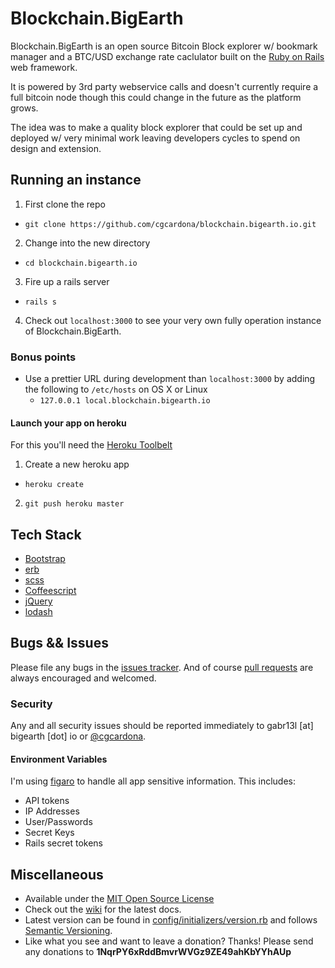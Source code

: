 # Blockchain.BigEarth

Blockchain.BigEarth is an open source Bitcoin Block explorer w/ bookmark manager and a BTC/USD exchange rate caclulator built on the [Ruby on Rails](https://github.com/rails/rails) web framework.

It is powered by 3rd party webservice calls and doesn't currently require a full bitcoin node though this could change in the future as the platform grows.

The idea was to make a quality block explorer that could be set up and deployed w/ very minimal work leaving developers cycles to spend on design and extension. 

## Running an instance

1. First clone the repo
  * `git clone https://github.com/cgcardona/blockchain.bigearth.io.git`
2. Change into the new directory
  * `cd blockchain.bigearth.io`
3. Fire up a rails server
  * `rails s`
4. Check out `localhost:3000` to see your very own fully operation instance of Blockchain.BigEarth.

### Bonus points

* Use a prettier URL during development than `localhost:3000` by adding the following to `/etc/hosts` on OS X or Linux
  * `127.0.0.1 local.blockchain.bigearth.io`
  
#### Launch your app on heroku

For this you'll need the [Heroku Toolbelt](https://toolbelt.heroku.com/)

1. Create a new heroku app
  * `heroku create`
2. `git push heroku master`

## Tech Stack 

* [Bootstrap](https://getbootstrap.com/)
* [erb](https://en.wikipedia.org/wiki/ERuby)
* [scss](http://sass-lang.com/)
* [Coffeescript](http://coffeescript.org/)
* [jQuery](https://jquery.com/)
* [lodash](https://lodash.com/)

## Bugs && Issues

Please file any bugs in the [issues tracker](https://github.com/cgcardona/blockchain.bigearth.io/issues). And of course [pull requests](https://github.com/cgcardona/blockchain.bigearth.io/pulls) are always encouraged and welcomed.

### Security

Any and all security issues should be reported immediately to gabr13l [at] bigearth [dot] io or [@cgcardona](https://twitter.com/cgcardona).

#### Environment Variables

I'm using [figaro](https://github.com/laserlemon/figaro) to handle all app sensitive information. This includes:

* API tokens
* IP Addresses
* User/Passwords
* Secret Keys 
* Rails secret tokens 

## Miscellaneous
 
* Available under the [MIT Open Source License](LICENSE.md)
* Check out the [wiki](https://github.com/cgcardona/blockchain.bigearth.io/wiki) for the latest docs.
* Latest version can be found in [config/initializers/version.rb](config/initializers/version.rb) and follows [Semantic Versioning](http://semver.org/).
* Like what you see and want to leave a donation? Thanks! Please send any donations to **1NqrPY6xRddBmvrWVGz9ZE49ahKbYYhAUp**
